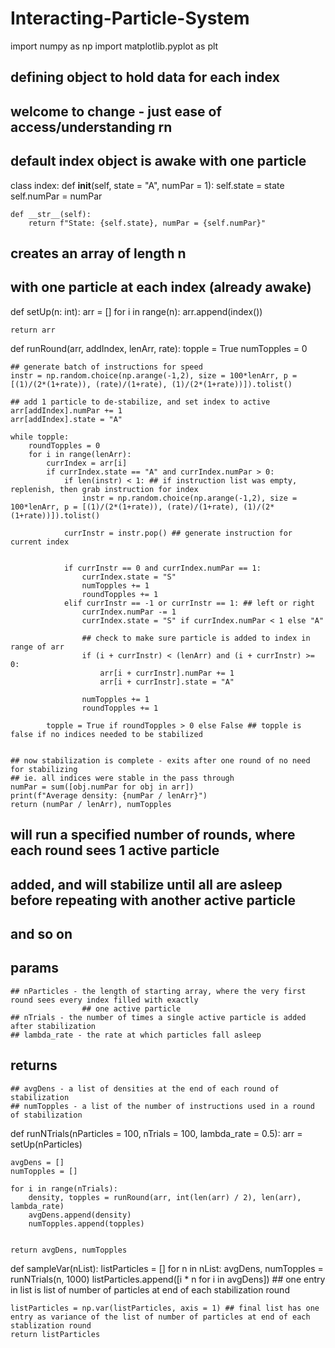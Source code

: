 # Interacting-Particle-System

import numpy as np
import matplotlib.pyplot as plt

## defining object to hold data for each index
## welcome to change - just ease of access/understanding rn
## default index object is awake with one particle
class index:
    def __init__(self, state = "A", numPar = 1):
        self.state = state
        self.numPar = numPar

    def __str__(self):
        return f"State: {self.state}, numPar = {self.numPar}"


## creates an array of length n
## with one particle at each index (already awake)
def setUp(n: int):
    arr = []
    for i in range(n):
        arr.append(index())

    return arr

def runRound(arr, addIndex, lenArr, rate):
    topple = True
    numTopples = 0
    
    ## generate batch of instructions for speed
    instr = np.random.choice(np.arange(-1,2), size = 100*lenArr, p = [(1)/(2*(1+rate)), (rate)/(1+rate), (1)/(2*(1+rate))]).tolist()

    ## add 1 particle to de-stabilize, and set index to active
    arr[addIndex].numPar += 1
    arr[addIndex].state = "A"

    while topple:
        roundTopples = 0
        for i in range(lenArr):
            currIndex = arr[i]
            if currIndex.state == "A" and currIndex.numPar > 0:
                if len(instr) < 1: ## if instruction list was empty, replenish, then grab instruction for index
                    instr = np.random.choice(np.arange(-1,2), size = 100*lenArr, p = [(1)/(2*(1+rate)), (rate)/(1+rate), (1)/(2*(1+rate))]).tolist()
                
                currInstr = instr.pop() ## generate instruction for current index


                if currInstr == 0 and currIndex.numPar == 1:
                    currIndex.state = "S"
                    numTopples += 1
                    roundTopples += 1
                elif currInstr == -1 or currInstr == 1: ## left or right
                    currIndex.numPar -= 1
                    currIndex.state = "S" if currIndex.numPar < 1 else "A"

                    ## check to make sure particle is added to index in range of arr
                    if (i + currInstr) < (lenArr) and (i + currInstr) >= 0:
                        arr[i + currInstr].numPar += 1
                        arr[i + currInstr].state = "A"
                        
                    numTopples += 1
                    roundTopples += 1

            topple = True if roundTopples > 0 else False ## topple is false if no indices needed to be stabilized

    
    ## now stabilization is complete - exits after one round of no need for stabilizing
    ## ie. all indices were stable in the pass through
    numPar = sum([obj.numPar for obj in arr])
    print(f"Average density: {numPar / lenArr}")
    return (numPar / lenArr), numTopples


## will run a specified number of rounds, where each round sees 1 active particle
## added, and will stabilize until all are asleep before repeating with another active particle
## and so on
## params
    ## nParticles - the length of starting array, where the very first round sees every index filled with exactly
                    ## one active particle
    ## nTrials - the number of times a single active particle is added after stabilization
    ## lambda_rate - the rate at which particles fall asleep
## returns
    ## avgDens - a list of densities at the end of each round of stabilization
    ## numTopples - a list of the number of instructions used in a round of stabilization
def runNTrials(nParticles = 100, nTrials = 100, lambda_rate = 0.5):
    arr = setUp(nParticles)

    avgDens = []
    numTopples = []

    for i in range(nTrials):
        density, topples = runRound(arr, int(len(arr) / 2), len(arr), lambda_rate)
        avgDens.append(density)
        numTopples.append(topples)


    return avgDens, numTopples


def sampleVar(nList):
    listParticles = []
    for n in nList:
        avgDens, numTopples = runNTrials(n, 1000)
        listParticles.append([i * n for i in avgDens]) ## one entry in list is list of number of particles at end of each stabilization round

    listParticles = np.var(listParticles, axis = 1) ## final list has one entry as variance of the list of number of particles at end of each stablization round
    return listParticles
